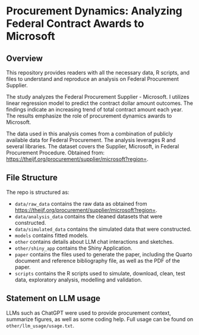 # Procurement Dynamics: Analyzing Federal Contract Awards to Microsoft

## Overview

This repository provides readers with all the necessary data, R scripts, and files to understand and reproduce an analysis on Federal Procurement Supplier.

The study analyzes the Federal Procurement Supplier - Microsoft. I utilizes linear regression model to predict the contract dollar amount outcomes. The findings indicate an increasing trend of total contract amount each year. The results emphasize the role of procurement dynamics awards to Microsoft.

The data used in this analysis comes from a combination of publicly available data for Federal Procurement. The analysis leverages R and several libraries. The dataset covers the Supplier, Microsoft, in Federal Procurement Procedure. Obtained from: https://theijf.org/procurement/supplier/microsoft?region=.


## File Structure

The repo is structured as:

-   `data/raw_data` contains the raw data as obtained from https://theijf.org/procurement/supplier/microsoft?region=.
-   `data/analysis_data` contains the cleaned datasets that were constructed.
-   `data/simulated_data` contains the simulated data that were constructed.
-   `models` contains fitted models. 
-   `other` contains details about LLM chat interactions and sketches.
-   `other/shiny_app` contains the Shiny Application.
-   `paper` contains the files used to generate the paper, including the Quarto document and reference bibliography file, as well as the PDF of the paper. 
-   `scripts` contains the R scripts used to simulate, download, clean, test data, exploratory analysis, modelling and validation.


## Statement on LLM usage

LLMs such as ChatGPT were used to provide procurement context, summarize figures, as well as some coding help. Full usage can be found on `other/llm_usage/usage.txt`.
